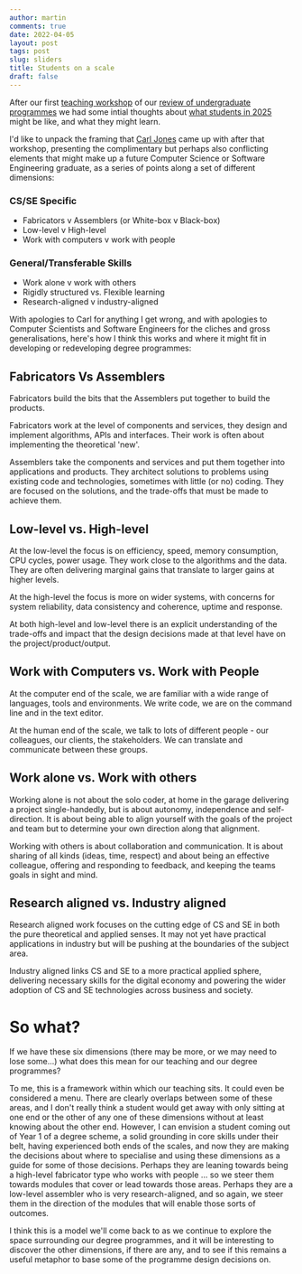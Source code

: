 ```yaml
---
author: martin
comments: true
date: 2022-04-05
layout: post
tags: post
slug: sliders
title: Students on a scale
draft: false
---
```


After our first [teaching workshop](https://www.martinjc.com/blog/posts/2022-03-16-hybrid-workshop/) of our [review of undergraduate programmes](https://www.martinjc.com/blog/posts/2022-03-08-programme-review/) we had some intial thoughts about [what students in 2025](https://www.martinjc.com/blog/posts/2022-04-01-future-cs-students/) might be like, and what they might learn.

I'd like to unpack the framing that [Carl Jones](https://www.cardiff.ac.uk/people/view/163989-jones-carl) came up with after that workshop, presenting the complimentary but perhaps also conflicting elements that might make up a future Computer Science or Software Engineering graduate, as a series of points along a set of different dimensions:


### CS/SE Specific

* Fabricators v Assemblers (or White-box v Black-box)
* Low-level v High-level
* Work with computers v work with people


### General/Transferable Skills
    
* Work alone v work with others
* Rigidly structured vs. Flexible learning
* Research-aligned v industry-aligned


With apologies to Carl for anything I get wrong, and with apologies to Computer Scientists and Software Engineers for the cliches and gross generalisations, here's how I think this works and where it might fit in developing or redeveloping degree programmes:

## Fabricators Vs Assemblers

Fabricators build the bits that the Assemblers put together to build the products. 

Fabricators work at the level of components and services, they design and implement algorithms, APIs and interfaces. Their work is often about implementing the theoretical 'new'.

Assemblers take the components and services and put them together into applications and products. They architect solutions to problems using existing code and technologies, sometimes with little (or no) coding. They are focused on the solutions, and the trade-offs that must be made to achieve them.


## Low-level vs. High-level

At the low-level the focus is on efficiency, speed, memory consumption, CPU cycles, power usage. They work close to the algorithms and the data. They are often delivering marginal gains that translate to larger gains at higher levels.

At the high-level the focus is more on wider systems, with concerns for system reliability, data consistency and coherence, uptime and response. 

At both high-level and low-level there is an explicit understanding of the trade-offs and impact that the design decisions made at that level have on the project/product/output.


## Work with Computers vs. Work with People

At the computer end of the scale, we are familiar with a wide range of languages, tools and environments. We write code, we are on the command line and in the text editor.

At the human end of the scale, we talk to lots of different people - our colleagues, our clients, the stakeholders. We can translate and communicate between these groups.

## Work alone vs. Work with others

Working alone is not about the solo coder, at home in the garage delivering a project single-handedly, but is about autonomy, independence and self-direction. It is about being able to align yourself with the goals of the project and team but to determine your own direction along that alignment.

Working with others is about collaboration and communication. It is about sharing of all kinds (ideas, time, respect) and about being an effective colleague, offering and responding to feedback, and keeping the teams goals in sight and mind.

## Research aligned vs. Industry aligned

Research aligned work focuses on the cutting edge of CS and SE in both the pure theoretical and applied senses. It may not yet have practical applications in industry but will be pushing at the boundaries of the subject area.

Industry aligned links CS and SE to a more practical applied sphere, delivering necessary skills for the digital economy and powering the wider adoption of CS and SE technologies across business and society.

# So what?

If we have these six dimensions (there may be more, or we may need to lose some...) what does this mean for our teaching and our degree programmes?

To me, this is a framework within which our teaching sits. It could even be considered a menu. There are clearly overlaps between some of these areas, and I don't really think a student would get away with only sitting at one end or the other of any one of these dimensions without at least knowing about the other end. However, I can envision a student coming out of Year 1 of a degree scheme, a solid grounding in core skills under their belt, having experienced both ends of the scales, and now they are making the decisions about where to specialise and using these dimensions as a guide for some of those decisions. Perhaps they are leaning towards being a high-level fabricator type who works with people ... so we steer them towards modules that cover or lead towards those areas. Perhaps they are a low-level assembler who is very research-aligned, and so again, we steer them in the direction of the modules that will enable those sorts of outcomes. 

I think this is a model we'll come back to as we continue to explore the space surrounding our degree programmes, and it will be interesting to discover the other dimensions, if there are any, and to see if this remains a useful metaphor to base some of the programme design decisions on.